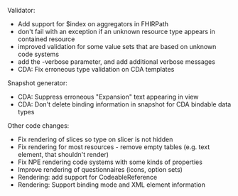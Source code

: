 Validator:

* Add support for $index on aggregators in FHIRPath
* don't fail with an exception if an unknown resource type appears in contained resource
* improved validation for some value sets that are based on unknown code systems
* add the -verbose parameter, and add additional verbose messages
* CDA: Fix erroneous type validation on CDA templates

Snapshot generator:
* CDA: Suppress erroneous "Expansion" text appearing in view
* CDA: Don't delete binding information in snapshot for CDA bindable data types

Other code changes:

* Fix rendering of slices so type on slicer is not hidden
* Fix rendering for most resources - remove empty tables (e.g. text element, that shouldn't render)
* Fix NPE rendering code systems with some kinds of properties
* Improve rendering of questionnaires (icons, option sets)
* Rendering: add support for CodeableReference
* Rendering: Support binding mode and XML element information 


